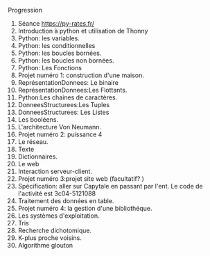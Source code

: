 Progression
1. Séance https://py-rates.fr/
2. Introduction à python et utilisation de Thonny
3. Python: les variables.
4. Python: les conditionnelles
5. Python: les boucles bornées.
6. Python: les boucles non bornées.
7. Python: Les Fonctions
8. Projet numéro 1: construction d'une maison.
9. ReprésentationDonnees: Le binaire
10.  ReprésentationDonnees:Les Flottants.
11. Python:Les chaines de caractères.
12. DonneesStructurees:Les Tuples
13. DonneesStructurees: Les Listes
14. Les booléens.
15. L'architecture Von Neumann.
16. Projet numéro 2: puissance 4
19. Le réseau.
20. Texte
21. Dictionnaires.
23. Le web
24. Interaction serveur-client.
25. Projet numéro 3:projet site web (facultatif? )
26. Spécification: aller sur Capytale en passant par l'ent. Le code de l'activité est 3c04-5121088
27. Traitement des données en table.
28. Projet numéro 4: la gestion d'une bibliothéque.
29. Les systèmes d'exploitation.
30. Tris
31. Recherche dichotomique.
32. K-plus proche voisins.
33. Algorithme glouton

